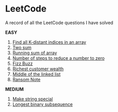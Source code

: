 # LeetCode
A record of all the LeetCode questions I have solved 

**EASY**
1. [Find all K-distant indices in an array](https://leetcode.com/problems/find-all-k-distant-indices-in-an-array/?envType=daily-question&envId=2025-06-24)
2. [Two sum](https://leetcode.com/problems/two-sum/description/)
3. [Running sum of array](https://leetcode.com/problems/running-sum-of-1d-array/description/)
4. [Number of steps to reduce a number to zero](https://leetcode.com/problems/number-of-steps-to-reduce-a-number-to-zero/description/)
5. [Fizz Buzz](https://leetcode.com/problems/fizz-buzz/description/)
6. [Richest customer wealth](https://leetcode.com/problems/richest-customer-wealth/description/)
7. [Middle of the linked list](https://leetcode.com/problems/middle-of-the-linked-list/description/)
8. [Ransom Note](https://leetcode.com/problems/ransom-note/description/)

**MEDIUM** 
1. [Make string special](https://leetcode.com/problems/minimum-deletions-to-make-string-k-special/?envType=daily-question&envId=2025-06-20)
2. [Longest binary subsequence](https://leetcode.com/problems/longest-binary-subsequence-less-than-or-equal-to-k/description/?envType=daily-question&envId=2025-06-26)
